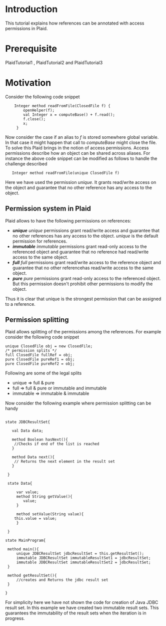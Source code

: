 # Introduction #

This tutorial explains how references can be annotated with access permissions in Plaid.

# Prerequisite #
PlaidTutorial1 , PlaidTutorial2 and PlaidTutorial3

# Motivation #

Consider the following code snippet

```
    Integer method readFromFile(ClosedFile f) {
        openHelper(f);
        val Integer x = computeBase() + f.read();
        f.close();
        x;
     } 
```

Now consider the case if an alias to _f_ is stored somewhere global variable. In that case it might happen that call to _computeBase_ might close the file. To solve this Plaid brings in the notion of access permissions. Access permissions describe how an object can be shared across aliases. For instance the above code snippet can be modified as follows to handle the challenge described

```
   Integer method readFromFile(unique ClosedFile f)
```

Here we have used the permission _unique_. It grants read/write access on the object and guarantee that no other reference has any access to the object.

## Permission system in Plaid ##
Plaid allows to have the following permissions on references:
  * **_unique_** _unique_ permissions grant read/write access and guarantee that no other references has any access to the object. _unique_ is the default permission for references.
  * **_immutable_** _immutable_ permissions grant read-only access to the referenced object and guarantee that no reference had read/write access to the same object.
  * **_full_** _full_ permissions grant read/write access to the reference object and guarantee that no other referencehas read/write access to the same object.
  * **_pure_** _pure_ permissions grant read-only access to the referenced object. But this permission doesn't prohibit other permissions to modify the object.

Thus it is clear that unique is the strongest permission that can be assigned to a reference.

## Permission splitting ##
Plaid allows splitting of the permissions among the references. For example consider the following code snippet
```
unique ClosedFile obj = new ClosedFile;
/* permission splits */
full ClosedFile fullRef = obj;
pure ClosedFile pureRef1 = obj;
pure ClosedFile pureRef2 = obj;
```

Following are some of the legal splits

  * unique => full & pure
  * full => full & pure or immutable and immutable
  * immutable => immutable & immutable

Now consider the following example where permission splitting can be handy
```

state JDBCResultSet{
  
   val Data data;

   method Boolean hasNext(){
	//Checks if end of the list is reached
   }

   method Data next(){
	// Returns the next element in the result set
   }

 }

 state Data{
	
     var value;
     method String getValue(){
     	value;
     }

     method setValue(String value){
	this.value = value;
     }

 }

state MainProgram{

 method main(){
     unique JDBCResultSet jdbcResultSet = this.getResultSet();
     immutable JDBCResultSet immutableResultSet1 = jdbcResultSet;
     immutable JDBCResultSet immutableResultSet2 = jdbcResultSet; 
 }

 method getResultSet(){
     //creates and Returns the jdbc result set 
 }

}
```
For simplicity here we have not shown the code for creation of Java JDBC result set. In this example we have created two immutable result sets. This guarantees the immutability of the result sets when the iteration is in progress.




